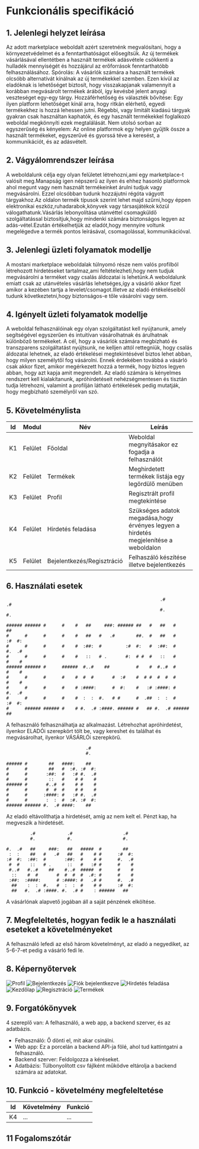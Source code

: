 # Funkcionális specifikáció
## 1. Jelenlegi helyzet leírása
Az adott marketplace weboldalt azért szeretnénk megvalósítani, hogy a környezetvédelmet és a fenntarthatóságot elősegítsük. Az új termékek vásárlásával ellentétben a használt termékek adásvétele csökkenti a hulladék mennyiségét és hozzájárul az erőforrások fenntarthatóbb felhasználásához. Spórolás: A vásárlók számára a használt termékek olcsóbb alternatívát kínálnak az új termékekkel szemben. Ezen kívül az eladóknak is lehetőséget biztosít, hogy visszakapjanak valamennyit a korábban megvásárolt termékek árából, így kevésbé jelent anyagi veszteséget egy-egy tárgy. Hozzáférhetőség és választék bővítése: Egy ilyen platform lehetőséget kínál arra, hogy ritkán elérhető, egyedi termékekhez is hozzá lehessen jutni. Régebbi, vagy limitált kiadású tárgyak gyakran csak használtan kaphatók, és egy használt termékekkel foglalkozó weboldal megkönnyíti ezek megtalálását. Nem utolsó sorban az egyszerűség és kényelem: Az online platformok egy helyen gyűjtik össze a használt termékeket, egyszerűvé és gyorssá téve a keresést, a kommunikációt, és az adásvételt. 

## 2. Vágyálomrendszer leírása
A weboldalunk célja egy olyan felületet létrehozni,ami egy marketplace-t valósít meg.Manapság igen népszerű az ilyen és ehhez hasonló platformok ahol megunt vagy nem használt termékeinket árulni tudjuk vagy megvásárolni. Ezzel olcsóbban tudunk hozzájutni régóta vágyott tárgyakhoz.Az oldalon termék típusok szerint lehet majd szűrni,hogy éppen elektronikai eszköz,ruhadarabok,könyvek vagy társasjátékok közül válogathatunk.Vásárlás lebonyolítása utánvéttel csomagküldő szolgáltatással biztosítjuk,hogy mindenki számára biztonságos legyen az adás-vétel.Ezután értékelhetjük az eladót,hogy mennyire voltunk megelégedve a termék pontos leírásával, csomagolással, kommunikációval.

## 3. Jelenlegi üzleti folyamatok modellje
A mostani marketplace weboldalak túlnyomó része nem valós profilból létrehozott hirdetéseket tartalmaz,ami feltételezheti,hogy nem tudjuk megvásárolni a terméket vagy csalás áldozatai is lehetünk.A weboldalunk emiatt csak az utánvételes vásárlás lehetséges,így a vásárló akkor fizet amikor a kezében tartja a levelet/csomagot.Illetve az eladó értékeléseiből tudunk következtetni,hogy biztonságos-e tőle vásárolni vagy sem.

## 4. Igényelt üzleti folyamatok modellje

A weboldal felhasználóinak egy olyan szolgáltatást kell nyújtanunk, amely segítségével egyszerűen és intuitívan vásárolhatnak és árulhatnak különböző termékeket.
A cél, hogy a vásárlók számára megbízható és transzparens szolgáltatást nyújtsunk, ne kelljen attól rettegniük, hogy csalás áldozatai lehetnek, az eladó értékelései megtekintésével biztos lehet abban, hogy milyen személytől fog vásárolni. Ennek érdekében továbbá a vásárló csak akkor fizet, amikor megérkezett hozzá a termék, hogy biztos legyen abban, hogy azt kapja amit megrendelt.
Az eladó számára is kényelmes rendszert kell kialakítanunk, apróhirdetéseit nehézségmentesen és tisztán tudja létrehozni, valamint a profilján látható értékelések pedig mutatják, hogy megbízható személyről van szó. 

## 5. Követelménylista

| Id | Modul | Név | Leírás |
| :---: | --- | --- | --- |
| K1 | Felület | Főoldal | Weboldal megnyitásakor ez fogadja a felhasználót |
| K2 | Felület | Termékek | Meghirdetett termékek listája egy legördülő menüben |
| K3 | Felület | Profil | Regisztrált profil megtekintése |
| K4 | Felület | Hirdetés feladása | Szükséges adatok megadása,hogy érvényes legyen a hirdetés megjelenítése a weboldalon |
| K5 | Felület | Bejelentkezés/Regisztráció | Felhaszáló készítése illetve bejelentkezés |

## 6. Használati esetek

```
                                                          .#            .#  
                                                          #.            #.  
                                                                            
###### ###### #      #    #   ##     ###: ###### ##   #   ##   #        ##  
#      #      #      #    #   ##   #   .#        ##.  #   ##   #      :#  #:
#      #      #      #    #  :##:  #         :#  #:   #  :##:  #      #.  .#
#      #      #      #    #   ::   # .       #:  # #  #   ::   #      #    #
###### ###### #      ######  #..#    ##          #    #  #..#  #      #    #
#      #      #      #    #  #  #       #  :#    #  # #  #  #  #      #    #
#      #      #      #    # :####:      #  #:    #   :# :####: #      #.  .#
#      #      #      #    #  :  :  #.   # #      #  .##  :  :  #      :#  #:
#      ###### ###### #    # #.  .# :####. ###### #   ## #.  .# ######   ##  
```
A felhasználó felhasználhatja az alkalmazást. Létrehozhat apróhirdetést, ilyenkor ELADÓi szerepkört tölt be, vagy kereshet és találhat és megvásárolhat, ilyenkor VÁSÁRLÓi szerepkörű.


```
                              .#  
                              #.  
                                  
###### #        ##   ####:    ##  
#      #        ##   #  :#. :#  #:
#      #       :##:  #   :# #.  .#
#      #        ::   #    # #    #
###### #       #..#  #    # #    #
#      #       #  #  #    # #    #
#      #      :####: #   :# #.  .#
#      #       :  :  #  :#. :#  #:
###### ###### #.  .# ####:    ##  
```
Az eladó eltávolíthatja a hirdetését, amíg az nem kelt el. Pénzt kap, ha megveszik a hirdetését.

```
         .#            .#                   .#  
         #.            #.                   #.  
                                                
#.  .#   ##     ###:   ##   #####  #        ##  
 :  :    ##   #   .#   ##   #    # #      :#  #:
:#  #:  :##:  #       :##:  #    # #      #.  .#
 #  #    ::   # .      ::   #   :# #      #    #
 #..#   #..#    ##    #..#  #####  #      #    #
  ::    #  #       #  #  #  #  .#: #      #    #
 :##:  :####:      # :####: #   .# #      #.  .#
  ##    :  :  #.   #  :  :  #    # #      :#  #:
  ##   #.  .# :####. #.  .# #    : ######   ##  
```
A vásárlónak alapvető jogában áll a saját pénzének elköltése.

## 7. Megfeleltetés, hogyan fedik le a használati eseteket a követelményeket

A felhasználó lefedi az első három követelményt, az eladó a negyediket, az 5-6-7-et pedig a vásárló fedi le.

## 8. Képernyőtervek

![Profil](https://github.com/gergokiss04/4Bits-Wanted/blob/dokkument%C3%A1ci%C3%B3/Dokkument%C3%A1ci%C3%B3/Kepernyoterv/profil.jpg)
![Bejelentkezés](https://github.com/gergokiss04/4Bits-Wanted/blob/dokkument%C3%A1ci%C3%B3/Dokkument%C3%A1ci%C3%B3/Kepernyoterv/bejelentkez%C3%A9s.jpg)
![Fiók bejelentkezve](https://github.com/gergokiss04/4Bits-Wanted/blob/dokkument%C3%A1ci%C3%B3/Dokkument%C3%A1ci%C3%B3/Kepernyoterv/Fiok_bejelentkezve.jpg)
![Hirdetés feladása](https://github.com/gergokiss04/4Bits-Wanted/blob/dokkument%C3%A1ci%C3%B3/Dokkument%C3%A1ci%C3%B3/Kepernyoterv/Hirdetes_feladasa.jpg)
![Kezdőlap](https://github.com/gergokiss04/4Bits-Wanted/blob/dokkument%C3%A1ci%C3%B3/Dokkument%C3%A1ci%C3%B3/Kepernyoterv/kezdolap.jpg)
![Regisztráció](https://github.com/gergokiss04/4Bits-Wanted/blob/dokkument%C3%A1ci%C3%B3/Dokkument%C3%A1ci%C3%B3/Kepernyoterv/regisztracio.jpg)
![Termékek](https://github.com/gergokiss04/4Bits-Wanted/blob/dokkument%C3%A1ci%C3%B3/Dokkument%C3%A1ci%C3%B3/Kepernyoterv/termekek.jpg)

## 9. Forgatókönyvek

4 szereplő van: A felhasználó, a web app, a backend szerver, és az adatbázis.

- Felhasználó: Ő dönti el, mit akar csinálni.
- Web app: Ez a porcelán a backend API-ja fölé, ahol tud kattintgatni a felhasználó.
- Backend szerver: Feldolgozza a kéréseket.
- Adatbázis: Túlbonyolított csv fájlként működve eltárolja a backend számára az adatokat.

## 10. Funkció - követelmény megfeleltetése

| Id | Követelmény | Funkció |
| :---: | --- | --- |
| K4 | ... | ... |

## 11 Fogalomszótár
